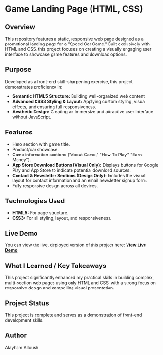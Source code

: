 # Game Landing Page (HTML, CSS)

## Overview

This repository features a static, responsive web page designed as a promotional landing page for a "Speed Car Game." Built exclusively with HTML and CSS, this project focuses on creating a visually engaging user interface to showcase game features and download options.

## Purpose

Developed as a front-end skill-sharpening exercise, this project demonstrates proficiency in:

* **Semantic HTML5 Structure:** Building well-organized web content.
* **Advanced CSS3 Styling & Layout:** Applying custom styling, visual effects, and ensuring full responsiveness.
* **Aesthetic Design:** Creating an immersive and attractive user interface without JavaScript.

## Features

* Hero section with game title.
* Product/car showcase.
* Game information sections ("About Game," "How To Play," "Earn Money").
* **App Store Download Buttons (Visual Only):** Displays buttons for Google Play and App Store to indicate potential download sources.
* **Contact & Newsletter Sections (Design Only):** Includes the visual layout for contact information and an email newsletter signup form.
* Fully responsive design across all devices.

## Technologies Used

* **HTML5:** For page structure.
* **CSS3:** For all styling, layout, and responsiveness.

## Live Demo

You can view the live, deployed version of this project here:
**[View Live Demo](https://ayham-alloush.github.io/Cars/)**

## What I Learned / Key Takeaways

This project significantly enhanced my practical skills in building complex, multi-section web pages using only HTML and CSS, with a strong focus on responsive design and compelling visual presentation.

## Project Status

This project is complete and serves as a demonstration of front-end development skills.

## Author

Alayham Alloush
